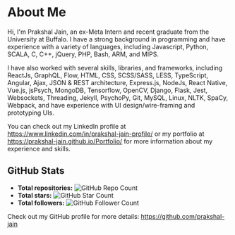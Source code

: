# About Me

Hi, I'm Prakshal Jain, an ex-Meta Intern and recent graduate from the University at Buffalo. I have a strong background in programming and have experience with a variety of languages, including Javascript, Python, SCALA, C, C++, jQuery, PHP, Bash, ARM, and MIPS.

I have also worked with several skills, libraries, and frameworks, including ReactJs, GraphQL, Flow, HTML, CSS, SCSS/SASS, LESS, TypeScript, Angular, Ajax, JSON & REST architecture, Express.js, NodeJs, React Native, Vue.js, jsPsych, MongoDB, Tensorflow, OpenCV, Django, Flask, Jest, Websockets, Threading, Jekyll, PsychoPy, Git, MySQL, Linux, NLTK, SpaCy, Webpack, and have experience with UI design/wire-framing and prototyping UIs.

You can check out my LinkedIn profile at https://www.linkedin.com/in/prakshal-jain-profile/ or my portfolio at https://prakshal-jain.github.io/Portfolio/ for more information about my experience and skills.

## GitHub Stats

- **Total repositories:** ![GitHub Repo Count](https://img.shields.io/github/repos/prakshal-jain/prakshal-jain?style=flat-square)
- **Total stars:** ![GitHub Star Count](https://img.shields.io/github/stars/prakshal-jain/prakshal-jain?style=flat-square)
- **Total followers:** ![GitHub Follower Count](https://img.shields.io/github/followers/prakshal-jain?style=flat-square)

Check out my GitHub profile for more details: https://github.com/prakshal-jain
